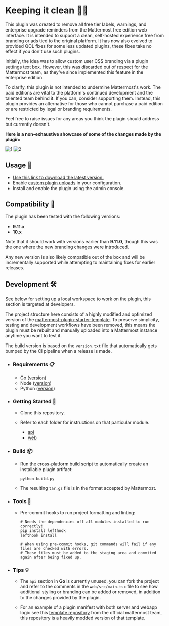 # Keeping it clean 🧹💼

This plugin was created to remove all free tier labels, warnings, and enterprise upgrade reminders from the Mattermost free edition web interface. It is intended to support a clean, self-hosted experience free from branding or ads tied to the original platform. It has now also evolved to provided QOL fixes for some less updated plugins, these fixes take no effect if you don't use such plugins.

Initially, the idea was to allow custom user CSS branding via a plugin settings text box. However, this was discarded out of respect for the Mattermost team, as they've since implemented this feature in the enterprise edition.

To clarify, this plugin is not intended to undermine Mattermost's work. The paid editions are vital to the platform's continued development and the talented team behind it. If you can, consider supporting them. Instead, this plugin provides an alternative for those who cannot purchase a paid edition or are restricted by legal or branding requirements.

Feel free to raise issues for any areas you think the plugin should address but currently doesn't.

**Here is a non-exhaustive showcase of some of the changes made by the plugin:**

![1](https://i.postimg.cc/QNbtDHwf/1.png)
![2](https://i.postimg.cc/HnBs9hXq/2.png)

## Usage 🚀

- [Use this link to download the latest version.](https://github.com/dy0gu/mattermost-plugin-freemium/releases/latest/download/freemium.tar.gz)
- Enable [custom plugin uploads](https://docs.mattermost.com/configure/plugins-configuration-settings.html#upload-plugin) in your configuration.
- Install and enable the plugin using the admin console.

## Compatibility 📀

The plugin has been tested with the following versions:

- **9.11.x**
- **10.x**

Note that it should work with versions earlier than **9.11.0**, though this was the one where the new branding changes were introduced.

Any new version is also likely compatible out of the box and will be incrementally supported while attempting to maintaining fixes for earlier releases.

## Development 🛠️

See below for setting up a local workspace to work on the plugin, this section is targeted at developers.

The project structure here consists of a highly modified and optimized version of the [mattermost-plugin-starter-template](https://github.com/mattermost/mattermost-plugin-starter-template). To preserve simplicity, testing and development workflows have been removed, this means the plugin must be rebuilt and manually uploaded into a Mattermost instance anytime you want to test it.

The build version is based on the `version.txt` file that automatically gets bumped by the CI pipeline when a release is made.

- ### Requirements 📋

  - Go ([version](api/go.mod#L3))
  - Node ([version](web/package.json#L5))
  - Python ([version](.python-version))

- ### Getting Started 🏁

  - Clone this repository.
  - Refer to each folder for instructions on that particular module.

    - [api](api/README.md)
    - [web](web/README.md)

- ### Build 📦

  - Run the cross-platform build script to automatically create an installable plugin artifact:

    ```shell
    python build.py
    ```

  - The resulting `tar.gz` file is in the format accepted by Mattermost.

- ### Tools 🧰

  - Pre-commit hooks to run project formatting and linting:

    ```shell
    # Needs the dependencies off all modules installed to run correctly!
    pip install lefthook
    lefthook install

    # When using pre-commit hooks, git commands will fail if any files are checked with errors.
    # These files must be added to the staging area and commited again after being fixed up.
    ```

- ### Tips 💡

  - The `api` section in **Go** is currently unused, you can fork the project and refer to the comments in the `web/src/main.tsx` file to see how additional styling or branding can be added or removed, in addition to the changes provided by the plugin.

  - For an example of a plugin manifest with both server and webapp logic see this [template repository](https://github.com/mattermost/mattermost-plugin-starter-template/blob/master/plugin.json) from the official mattermost team, this repository is a heavily modded version of that template.
